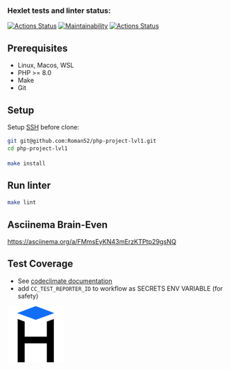 ### Hexlet tests and linter status:
[![Actions Status](https://github.com/Roman52/php-project-lvl1/workflows/hexlet-check/badge.svg)](https://github.com/Roman52/php-project-lvl1/actions) [![Maintainability](https://api.codeclimate.com/v1/badges/a99a88d28ad37a79dbf6/maintainability)](https://codeclimate.com/github/codeclimate/codeclimate/maintainability)
[![Actions Status](https://github.com/Roman52/php-project-lvl1/workflows/Codesniffer/badge.svg)](https://github.com/Roman52/php-project-lvl1/actions)

## Prerequisites

* Linux, Macos, WSL
* PHP >= 8.0
* Make
* Git

## Setup

Setup [SSH](https://docs.github.com/en/authentication/connecting-to-github-with-ssh) before clone:

```bash
git git@github.com:Roman52/php-project-lvl1.git
cd php-project-lvl1

make install
```

## Run linter

```sh
make lint
```

## Asciinema Brain-Even
https://asciinema.org/a/FMmsEyKN43mErzKTPtp29gsNQ

## Test Coverage

* See [codeclimate documentation](https://docs.codeclimate.com/docs/configuring-test-coverage)
* add `CC_TEST_REPORTER_ID` to workflow as SECRETS ENV VARIABLE (for safety)

[![Hexlet Ltd. logo](https://raw.githubusercontent.com/Hexlet/assets/master/images/hexlet_logo128.png)](https://hexlet.io/?utm_source=github&utm_medium=link&utm_campaign=php-package)

